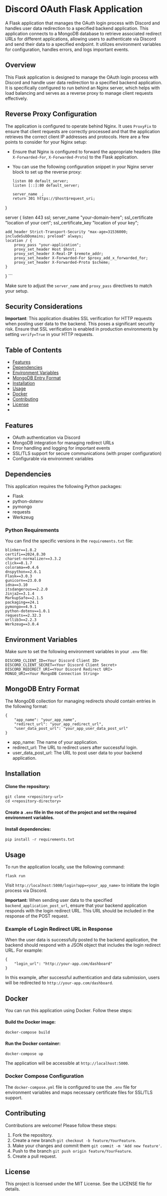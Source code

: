 # Discord OAuth Flask Application

A Flask application that manages the OAuth login process with Discord and handles user data redirection to a specified backend application. This application connects to a MongoDB database to retrieve associated redirect URLs for different applications, allowing users to authenticate via Discord and send their data to a specified endpoint. It utilizes environment variables for configuration, handles errors, and logs important events.
## Overview

This Flask application is designed to manage the OAuth login process with Discord and handle user data redirection to a specified backend application. It is specifically configured to run behind an Nginx server, which helps with load balancing and serves as a reverse proxy to manage client requests effectively.

## Reverse Proxy Configuration

The application is configured to operate behind Nginx. It uses `ProxyFix` to ensure that client requests are correctly processed and that the application retrieves the correct client IP addresses and protocols. Here are a few points to consider for your Nginx setup:

- Ensure that Nginx is configured to forward the appropriate headers (like `X-Forwarded-For`, `X-Forwarded-Proto`) to the Flask application.
- You can use the following configuration snippet in your Nginx server block to set up the reverse proxy:

    ```server {
    listen 80 default_server;
    listen [::]:80 default_server;

    server_name _;
    return 301 https://$host$request_uri;
}

server {
    listen 443 ssl;
    server_name "your-domain-here";
    ssl_certificate     "location of your cert";
    ssl_certificate_key "location of your key"; 

    add_header Strict-Transport-Security "max-age=31536000; includeSubDomains; preload" always;
    location / {
        proxy_pass "your-application";
        proxy_set_header Host $host;
        proxy_set_header X-Real-IP $remote_addr;
        proxy_set_header X-Forwarded-For $proxy_add_x_forwarded_for;
        proxy_set_header X-Forwarded-Proto $scheme;
    }
}
    ```

Make sure to adjust the `server_name` and `proxy_pass` directives to match your setup.

## Security Considerations

**Important**: This application disables SSL verification for HTTP requests when posting user data to the backend. This poses a significant security risk. Ensure that SSL verification is enabled in production environments by setting `verify=True` in your HTTP requests.


## Table of Contents

- [Features](#features)
- [Dependencies](#dependencies)
- [Environment Variables](#environment-variables)
- [MongoDB Entry Format](#mongodb-entry-format)
- [Installation](#installation)
- [Usage](#usage)
- [Docker](#docker)
- [Contributing](#contributing)
- [License](#license)
- 
## Features

- OAuth authentication via Discord
- MongoDB integration for managing redirect URLs
- Error handling and logging for important events
- SSL/TLS support for secure communications (with proper configuration)
- Configurable via environment variables

## Dependencies
This application requires the following Python packages:

- Flask
- python-dotenv
- pymongo
- requests
- Werkzeug
### Python Requirements

You can find the specific versions in the `requirements.txt` file:
```
blinker==1.8.2
certifi==2024.8.30
charset-normalizer==3.3.2
click==8.1.7
colorama==0.4.6
dnspython==2.6.1
Flask==3.0.3
gunicorn==23.0.0
idna==3.10
itsdangerous==2.2.0
Jinja2==3.1.4
MarkupSafe==2.1.5
packaging==24.1
pymongo==4.9.1
python-dotenv==1.0.1
requests==2.32.3
urllib3==2.2.3
Werkzeug==3.0.4
```

## Environment Variables

Make sure to set the following environment variables in your `.env` file:
```
DISCORD_CLIENT_ID=<Your Discord Client ID>
DISCORD_CLIENT_SECRET=<Your Discord Client Secret>
DISCORD_REDIRECT_URI=<Your Discord Redirect URI>
MONGO_URI=<Your MongoDB Connection String>
```
## MongoDB Entry Format
The MongoDB collection for managing redirects should contain entries in the following format:
```
{
    "app_name": "your_app_name",
    "redirect_url": "your_app_redirect_url",
    "user_data_post_url": "your_app_user_data_post_url"
}
```
- app_name: The name of your application.
- redirect_url: The URL to redirect users after successful login.
- user_data_post_url: The URL to post user data to your backend application.

## Installation

#### Clone the repository:
```
git clone <repository-url>
cd <repository-directory>
```
#### Create a `.env` file in the root of the project and set the required environment variables.

#### Install dependencies:
```
pip install -r requirements.txt
```

## Usage
To run the application locally, use the following command:
```
flask run
```
Visit `http://localhost:5000/login?app=<your_app_name>` to initiate the login process via Discord.

**Important:** When sending user data to the specified `backend_application_post_url`, ensure that your backend application responds with the login redirect URL. This URL should be included in the response of the POST request.
### Example of Login Redirect URL in Response
When the user data is successfully posted to the backend application, the backend should respond with a JSON object that includes the login redirect URL. For example:
```
{
    "login_url": "http://your-app.com/dashboard"
}
```
In this example, after successful authentication and data submission, users will be redirected to `http://your-app.com/dashboard`.

## Docker
You can run this application using Docker. Follow these steps:

#### Build the Docker image:
```
docker-compose build
```

#### Run the Docker container:
```
docker-compose up
```
The application will be accessible at `http://localhost:5000`.


### Docker Compose Configuration
The `docker-compose.yml` file is configured to use the `.env` file for environment variables and maps necessary certificate files for SSL/TLS support.

## Contributing
Contributions are welcome! Please follow these steps:

1. Fork the repository.
2. Create a new branch `git checkout -b feature/YourFeature`.
3. Make your changes and commit them `git commit -m 'Add new feature'`.
4. Push to the branch `git push origin feature/YourFeature`.
5. Create a pull request.

## License
This project is licensed under the MIT License. See the LICENSE file for details.

